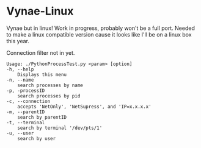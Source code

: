 # Vynae-Linux
Vynae but in linux! Work in progress, probably won't be a full port. Needed to make a linux compatible version cause it looks like I'll be on a linux box this year.

Connection filter not in yet.

    Usage: ./PythonProcessTest.py <param> [option]
	-h, --help
		Displays this menu
	-n, --name
		search processes by name
	-p, -processID
		search processes by pid
	-c, --connection
		accepts 'NetOnly', 'NetSupress', and 'IP=x.x.x.x'
	-m, --parentID
		search by parentID
	-t, --terminal
		search by terminal '/dev/pts/1'
	-u, --user
		search by user

